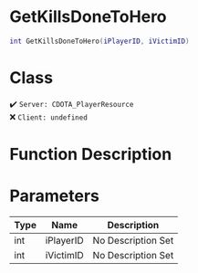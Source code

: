# GetKillsDoneToHero
```lua
int GetKillsDoneToHero(iPlayerID, iVictimID)
```
# Class
✔️ `Server: CDOTA_PlayerResource`  
❌ `Client: undefined`  

# Function Description

# Parameters
Type|Name|Description
--|--|--
int|iPlayerID|No Description Set
int|iVictimID|No Description Set
